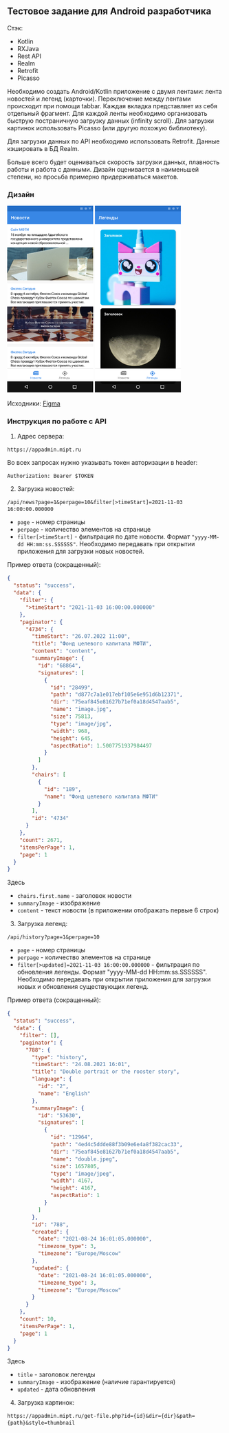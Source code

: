 ## Тестовое задание для Android разработчика ##

Стэк:
- Kotlin
- RXJava
- Rest API
- Realm
- Retrofit
- Picasso

Необходимо создать Android/Kotlin приложение c двумя лентами: 
лента новостей и легенд (карточки).
Переключение между лентами происходит при помощи tabbar.
Каждая вкладка представляет из себя отдельный фрагмент.
Для каждой ленты необходимо организовать быструю постраничную 
загрузку данных (infinity scroll). Для загрузки картинок использовать 
Picasso (или другую похожую библиотеку).

Для загрузки данных по API необходимо использовать Retrofit. 
Данные кэшировать в БД Realm. 

Больше всего будет оцениваться скорость загрузки данных, 
плавность работы и работа с данными. Дизайн оценивается в наименьшей 
степени, но просьба примерно придерживаться макетов. 

### Дизайн ###
<img src="design/test1.png" width="200"/> <img src="design/test2.png" width="200"/> 

Исходники: [Figma](https://www.figma.com/file/HBye3Is58BYG8Wz7uFae04/AndroidTest?node-id=0%3A1)

### Инструкция по работе с API ###
1. Адрес сервера:
```
https://appadmin.mipt.ru
```
Во всех запросах нужно указывать токен авторизации в header:
```
Authorization: Bearer $TOKEN
```

2. Загрузка новостей:
```
/api/news?page=1&perpage=10&filter[>timeStart]=2021-11-03 16:00:00.000000
```
- `page` - номер страницы
- `perpage` - количество элементов на странице
- `filter[>timeStart]` - фильтрация по дате новости. Формат `"yyyy-MM-dd HH:mm:ss.SSSSSS"`.
Необходимо передавать при открытии приложения для загрузки новых новостей.

Пример ответа (сокращенный):
```json
{
  "status": "success",
  "data": {
    "filter": {
      ">timeStart": "2021-11-03 16:00:00.000000"
    },
    "paginator": {
      "4734": {
        "timeStart": "26.07.2022 11:00",
        "title": "Фонд целевого капитала МФТИ",
        "content": "content",
        "summaryImage": {
          "id": "68864",
          "signatures": [
            {
              "id": "28499",
              "path": "d877c7a1e017ebf105e6e951d6b12371",
              "dir": "75eaf845e81627b71ef0a18d4547aab5",
              "name": "image.jpg",
              "size": 75813,
              "type": "image/jpg",
              "width": 968,
              "height": 645,
              "aspectRatio": 1.5007751937984497
            }
          ]
        },
        "chairs": [
          {
            "id": "189",
            "name": "Фонд целевого капитала МФТИ"
          }
        ],
        "id": "4734"
      }
    },
    "count": 2671,
    "itemsPerPage": 1,
    "page": 1
  }
}
```
Здесь 
- `chairs.first.name` - заголовок новости
- `summaryImage` - изображение
- `content` - текст новости (в приложении отображать первые 6 строк)

3. Загрузка легенд:
```
/api/history?page=1&perpage=10
```
- `page` - номер страницы
- `perpage` - количество элементов на странице
- `filter[>updated]=2021-11-03 16:00:00.000000` - фильтрация по обновления легенды. 
Формат "yyyy-MM-dd HH:mm:ss.SSSSSS". Необходимо передавать при 
открытии приложения для загрузки новых и обновления существующих легенд.

Пример ответа (сокращенный):
```json
{
  "status": "success",
  "data": {
    "filter": [],
    "paginator": {
      "788": {
        "type": "history",
        "timeStart": "24.08.2021 16:01",
        "title": "Double portrait or the rooster story",
        "language": {
          "id": "2",
          "name": "English"
        },
        "summaryImage": {
          "id": "53630",
          "signatures": [
            {
              "id": "12964",
              "path": "4ed4c5ddde88f3b09e6e4a8f382cac33",
              "dir": "75eaf845e81627b71ef0a18d4547aab5",
              "name": "double.jpeg",
              "size": 1657805,
              "type": "image/jpeg",
              "width": 4167,
              "height": 4167,
              "aspectRatio": 1
            }
          ]
        },
        "id": "788", 
        "created": {
          "date": "2021-08-24 16:01:05.000000",
          "timezone_type": 3,
          "timezone": "Europe/Moscow"
        },
        "updated": {
          "date": "2021-08-24 16:01:05.000000",
          "timezone_type": 3,
          "timezone": "Europe/Moscow"
        }
      }
    },
    "count": 10,
    "itemsPerPage": 1,
    "page": 1
  }
}
```

Здесь 
- `title` - заголовок легенды
- `summaryImage` - изображение (наличие гарантируется)
- `updated` - дата обновления

4. Загрузка картинок:
```
https://appadmin.mipt.ru/get-file.php?id={id}&dir={dir}&path={path}&style=thumbnail
```
